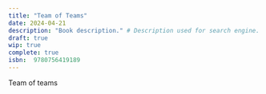 ```yaml
---
title: "Team of Teams"
date: 2024-04-21
description: "Book description." # Description used for search engine.
draft: true
wip: true
complete: true
isbn:  9780756419189
---
```



Team of teams